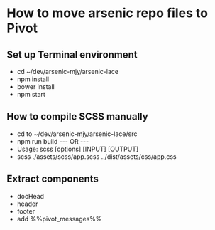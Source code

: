 # How to move arsenic repo files to Pivot


## Set up Terminal environment

* cd ~/dev/arsenic-mjy/arsenic-lace
* npm install
* bower install
* npm start


## How to compile SCSS manually

* cd to ~/dev/arsenic-mjy/arsenic-lace/src
* npm run build  --- OR ---
* Usage: scss [options] [INPUT] [OUTPUT]
* scss ./assets/scss/app.scss ../dist/assets/css/app.css 


## Extract components

* docHead
* header
* footer
* add %%pivot_messages%%

